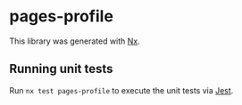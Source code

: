 # pages-profile

This library was generated with [Nx](https://nx.dev).

## Running unit tests

Run `nx test pages-profile` to execute the unit tests via [Jest](https://jestjs.io).
